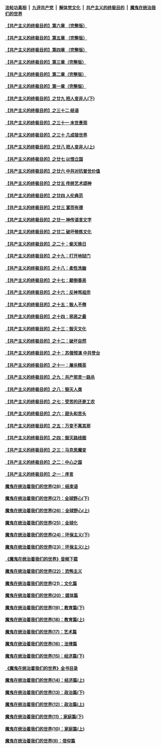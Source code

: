 ####  [法轮功真相](../../../../basic/blob/master/README.md?t=10180513) &nbsp;|&nbsp; [九评共产党](../../../../9ping.md/blob/master/README.md?t=10180513) &nbsp;|&nbsp; [解体党文化](../../../../jtdwh.md/blob/master/README.md?t=10180513)  &nbsp;|&nbsp; [共产主义的终极目的](../../../../gczydzjmd.md/blob/master/README.md?t=10180513) &nbsp;|&nbsp; [魔鬼在统治我们的世界](../../../../mgztzwmdsj.md/blob/master/README.md?t=10180513) 

#### [【共产主义的终极目的】第六章 （完整版）](../pages/nsc422/n11428913.md?t=10180513) 

#### [【共产主义的终极目的】第五章 （完整版）](../pages/nsc422/n11428912.md?t=10180513) 

#### [【共产主义的终极目的】第四章 （完整版）](../pages/nsc422/n11428907.md?t=10180513) 

#### [【共产主义的终极目的】第三章（完整版）](../pages/nsc422/n11428848.md?t=10180513) 

#### [【共产主义的终极目的】第二章（完整版）](../pages/nsc422/n11428831.md?t=10180513) 

#### [【共产主义的终极目的】第一章（完整版）](../pages/nsc422/n11417651.md?t=10180513) 

#### [【共产主义的终极目的】之廿九 把人变非人(下)](../pages/nsc422/n11344140.md?t=10180513) 

#### [【共产主义的终极目的】之三十二 结语](../pages/nsc422/n11360535.md?t=10180513) 

#### [【共产主义的终极目的】之三十一 末世景观](../pages/nsc422/n11351129.md?t=10180513) 

#### [【共产主义的终极目的】之三十 几成狼世界](../pages/nsc422/n11348280.md?t=10180513) 

#### [【共产主义的终极目的】之廿八 把人变非人(上)](../pages/nsc422/n11340492.md?t=10180513) 

#### [【共产主义的终极目的】之廿七 以恨立国](../pages/nsc422/n11336944.md?t=10180513) 

#### [【共产主义的终极目的】之廿六 中共对抗普世价值](../pages/nsc422/n11324785.md?t=10180513) 

#### [【共产主义的终极目的】之廿五 传统艺术颂神](../pages/nsc422/n11296396.md?t=10180513) 

#### [【共产主义的终极目的】之廿四 人伦典范](../pages/nsc422/n11296397.md?t=10180513) 

#### [【共产主义的终极目的】之廿三 富而有德](../pages/nsc422/n11283598.md?t=10180513) 

#### [【共产主义的终极目的】之廿一 神传语言文字](../pages/nsc422/n11263265.md?t=10180513) 

#### [【共产主义的终极目的】之廿二 破坏修炼文化](../pages/nsc422/n11245728.md?t=10180513) 

#### [【共产主义的终极目的】之二十：偷天换日](../pages/nsc422/n11238846.md?t=10180513) 

#### [【共产主义的终极目的】之十九：打开地狱门](../pages/nsc422/n11206376.md?t=10180513) 

#### [【共产主义的终极目的】之十八：柔性洗脑](../pages/nsc422/n11199994.md?t=10180513) 

#### [【共产主义的终极目的】之十七：颠倒善恶](../pages/nsc422/n11179782.md?t=10180513) 

#### [【共产主义的终极目的】之十六：反神骂祖宗](../pages/nsc422/n11166798.md?t=10180513) 

#### [【共产主义的终极目的】之十五：毁人不倦](../pages/nsc422/n11166792.md?t=10180513) 

#### [【共产主义的终极目的】之十四：邪恶之最](../pages/nsc422/n11150249.md?t=10180513) 

#### [【共产主义的终极目的】之十三：毁灭文化](../pages/nsc422/n11135227.md?t=10180513) 

#### [【共产主义的终极目的】之十二：破坏自然](../pages/nsc422/n11135214.md?t=10180513) 

#### [【共产主义的终极目的】之十：苏俄预演 中共登台](../pages/nsc422/n11118424.md?t=10180513) 

#### [【共产主义的终极目的】之十一：屠杀精英](../pages/nsc422/n11118442.md?t=10180513) 

#### [【共产主义的终极目的】之九：共产邪灵一路杀](../pages/nsc422/n11114139.md?t=10180513) 

#### [【共产主义的终极目的】之八：毁灭人类](../pages/nsc422/n11108503.md?t=10180513) 

#### [【共产主义的终极目的】之七：受苦的还是工农](../pages/nsc422/n11101809.md?t=10180513) 

#### [【共产主义的终极目的】之六：甜头和苦头](../pages/nsc422/n11096971.md?t=10180513) 

#### [【共产主义的终极目的】之五：万变不离其邪](../pages/nsc422/n11091285.md?t=10180513) 

#### [【共产主义的终极目的】之四：毁灭路线图](../pages/nsc422/n11086284.md?t=10180513) 

#### [【共产主义的终极目的】之三：马克思魔变](../pages/nsc422/n11061941.md?t=10180513) 

#### [【共产主义的终极目的】之二：中心之国](../pages/nsc422/n11047728.md?t=10180513) 

#### [【共产主义的终极目的】之一：序言](../pages/nsc422/n11086077.md?t=10180513) 

#### [魔鬼在统治着我们的世界(28)：结束语](../pages/nsc422/n10936246.md?t=10180513) 

#### [魔鬼在统治着我们的世界(27)：全球野心(下)](../pages/nsc422/n10928319.md?t=10180513) 

#### [魔鬼在统治着我们的世界(26)：全球野心(上)](../pages/nsc422/n10900318.md?t=10180513) 

#### [魔鬼在统治着我们的世界(25)：全球化](../pages/nsc422/n10788205.md?t=10180513) 

#### [魔鬼在统治着我们的世界(24)：环保主义(下)](../pages/nsc422/n10695307.md?t=10180513) 

#### [魔鬼在统治着我们的世界(23)：环保主义(上)](../pages/nsc422/n10688613.md?t=10180513) 

#### [《魔鬼在统治着我们的世界》音频下载](../pages/nsc422/n10635553.md?t=10180513) 

#### [魔鬼在统治着我们的世界(22)：恐怖主义](../pages/nsc422/n10614727.md?t=10180513) 

#### [魔鬼在统治着我们的世界(21)：文化篇](../pages/nsc422/n10597706.md?t=10180513) 

#### [魔鬼在统治着我们的世界(20)：媒体篇](../pages/nsc422/n10586579.md?t=10180513) 

#### [魔鬼在统治着我们的世界(19)：教育篇(下)](../pages/nsc422/n10564808.md?t=10180513) 

#### [魔鬼在统治着我们的世界(18)：教育篇(上)](../pages/nsc422/n10526970.md?t=10180513) 

#### [魔鬼在统治着我们的世界(17)：艺术篇](../pages/nsc422/n10499093.md?t=10180513) 

#### [魔鬼在统治着我们的世界(16)：法律篇](../pages/nsc422/n10485969.md?t=10180513) 

#### [魔鬼在统治着我们的世界(15)：经济篇(下)](../pages/nsc422/n10469975.md?t=10180513) 

#### [《魔鬼在统治着我们的世界》全书目录](../pages/nsc422/n10464261.md?t=10180513) 

#### [魔鬼在统治着我们的世界(14)：经济篇(上)](../pages/nsc422/n10457370.md?t=10180513) 

#### [魔鬼在统治着我们的世界(13)：政治篇(下)](../pages/nsc422/n10448270.md?t=10180513) 

#### [魔鬼在统治着我们的世界(12)：政治篇(上)](../pages/nsc422/n10444576.md?t=10180513) 

#### [魔鬼在统治着我们的世界(11)：家庭篇(下)](../pages/nsc422/n10440961.md?t=10180513) 

#### [魔鬼在统治着我们的世界(10)：家庭篇(上)](../pages/nsc422/n10435448.md?t=10180513) 

#### [魔鬼在统治着我们的世界(9)：信仰篇](../pages/nsc422/n10432159.md?t=10180513) 

